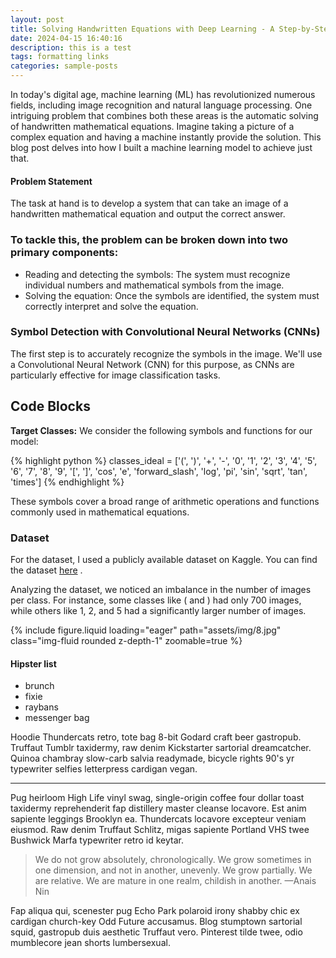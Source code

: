 ```yaml
---
layout: post
title: Solving Handwritten Equations with Deep Learning - A Step-by-Step Guide
date: 2024-04-15 16:40:16
description: this is a test
tags: formatting links
categories: sample-posts
---
```


In today's digital age, machine learning (ML) has revolutionized numerous fields, including image recognition and natural language processing. One intriguing problem that combines both these areas is the automatic solving of handwritten mathematical equations. Imagine taking a picture of a complex equation and having a machine instantly provide the solution. This blog post delves into how I built a machine learning model to achieve just that.

#### Problem Statement
The task at hand is to develop a system that can take an image of a handwritten mathematical equation and output the correct answer. 

### To tackle this, the problem can be broken down into two primary components:

- Reading and detecting the symbols: The system must recognize individual numbers and mathematical symbols from the image.
- Solving the equation: Once the symbols are identified, the system must correctly interpret and solve the equation.

### Symbol Detection with Convolutional Neural Networks (CNNs)

The first step is to accurately recognize the symbols in the image. We'll use a Convolutional Neural Network (CNN) for this purpose, as CNNs are particularly effective for image classification tasks.

## Code Blocks

**Target Classes:** We consider the following symbols and functions for our model:

{% highlight python %}
classes_ideal = ['(', ')', '+', '-', '0', '1', '2', '3', '4', '5', '6', '7', '8', '9', '[', ']',
'cos', 'e', 'forward_slash', 'log', 'pi', 'sin', 'sqrt', 'tan', 'times']
{% endhighlight %}

These symbols cover a broad range of arithmetic operations and functions commonly used in mathematical equations.

### Dataset
For the dataset, I used a publicly available dataset on Kaggle. You can find the dataset [here](https://www.pinterest.com) .

Analyzing the dataset, we noticed an imbalance in the number of images per class. For instance, some classes like ( and ) had only 700 images, while others like 1, 2, and 5 had a significantly larger number of images.

<div class="row mt-3">
    <div class="col-sm mt-3 mt-md-0">
        {% include figure.liquid loading="eager" path="assets/img/8.jpg" class="img-fluid rounded z-depth-1" zoomable=true %}
    </div>
</div>

#### Hipster list

- brunch
- fixie
- raybans
- messenger bag


Hoodie Thundercats retro, tote bag 8-bit Godard craft beer gastropub. Truffaut Tumblr taxidermy, raw denim Kickstarter sartorial dreamcatcher. Quinoa chambray slow-carb salvia readymade, bicycle rights 90's yr typewriter selfies letterpress cardigan vegan.

<hr>

Pug heirloom High Life vinyl swag, single-origin coffee four dollar toast taxidermy reprehenderit fap distillery master cleanse locavore. Est anim sapiente leggings Brooklyn ea. Thundercats locavore excepteur veniam eiusmod. Raw denim Truffaut Schlitz, migas sapiente Portland VHS twee Bushwick Marfa typewriter retro id keytar.

> We do not grow absolutely, chronologically. We grow sometimes in one dimension, and not in another, unevenly. We grow partially. We are relative. We are mature in one realm, childish in another.
> —Anais Nin

Fap aliqua qui, scenester pug Echo Park polaroid irony shabby chic ex cardigan church-key Odd Future accusamus. Blog stumptown sartorial squid, gastropub duis aesthetic Truffaut vero. Pinterest tilde twee, odio mumblecore jean shorts lumbersexual.
